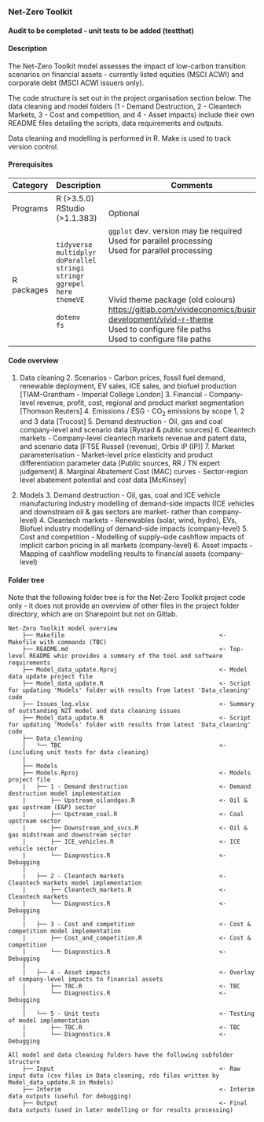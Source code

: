 ### Net-Zero Toolkit

#### Audit to be completed - unit tests to be added (testthat)

#### Description
The Net-Zero Toolkit model assesses the impact of low-carbon transition scenarios on financial assets - currently listed equities (MSCI ACWI) and corporate debt (MSCI ACWI issuers only).

The code structure is set out in the project organisation section below. The data cleaning and model folders (1 - Demand Destruction, 2 - Cleantech Markets, 3 - Cost and competition, and 4 - Asset impacts) include their own README files detailing the scripts, data requirements and outputs.

Data cleaning and modelling is performed in R. Make is used to track version control.

#### Prerequisites
| Category   | Description        | Comments                                                                                               |
|------------|--------------------|--------------------------------------------------------------------------------------------------------|
| Programs   | R (>3.5.0) <br> RStudio (>1.1.383)    |   <br> Optional																	   |
| R packages | `tidyverse` <br> `multidplyr` <br> `doParallel` <br> `stringi` <br> `stringr` <br> `ggrepel` <br> `here` <br> `themeVE` <br> <br> `dotenv` <br> `fs`| `ggplot` dev. version may be required <br> Used for parallel processing <br> Used for parallel processing <br> <br> <br> <br> <br> Vivid theme package (old colours) <br> <https://gitlab.com/vivideconomics/business-development/vivid-r-theme> <br> Used to configure file paths <br> Used to configure file paths                                                                   |

#### Code overview

1. Data cleaning
	2. Scenarios - Carbon prices, fossil fuel demand, renewable deployment, EV sales, ICE sales, and biofuel production [TIAM-Grantham - Imperial College London]
	3. Financial - Company-level revenue, profit, cost, regional and product market segmentation [Thomson Reuters]
	4. Emissions / ESG - CO<sub>2</sub> emissions by scope 1, 2 and 3 data [Trucost]
	5. Demand destruction - Oil, gas and coal company-level and scenario data [Rystad & public sources]
	6. Cleantech markets - Company-level cleantech markets revenue and patent data, and scenario data [FTSE Russell (revenue), Orbis IP (IP)]
	7. Market parameterisation - Market-level price elasticity and product differentiation parameter data [Public sources, RR / TN expert judgement]
	8. Marginal Abatement Cost (MAC) curves - Sector-region level abatement potential and cost data [McKinsey]

2. Models
	3. Demand destruction - Oil, gas, coal and ICE vehicle manufacturing industry modelling of demand-side impacts (ICE vehicles and downstream oil & gas sectors are market- rather than company-level)
	4. Cleantech markets - Renewables (solar, wind, hydro), EVs, Biofuel industry modelling of demand-side impacts (company-level)
	5. Cost and competition - Modelling of supply-side cashflow impacts of implicit carbon pricing in all markets (company-level)
	6. Asset impacts - Mapping of cashflow modelling results to financial assets (company-level)

#### Folder tree

Note that the following folder tree is for the Net-Zero Toolkit project code only - it does not provide an overview of other files in the project folder directory, which are on Sharepoint but not on Gitlab.

```
Net-Zero Toolkit model overview
    ├──	Makefile                                            <- Makefile with commands (TBC)
    ├──	README.md                                           <- Top-level README whic provides a summary of the tool and software requirements
    ├──	Model_data_update.Rproj                             <- Model data update project file
    ├──	Model_data_update.R                                 <- Script for updating 'Models' folder with results from latest 'Data_cleaning' code
    ├──	Issues_log.xlsx                                     <- Summary of outstanding NZT model and data cleaning issues
    ├──	Model_data_update.R                                 <- Script for updating 'Models' folder with results from latest 'Data_cleaning' code
    ├──	Data_cleaning
    │   └── TBC                                             <- (including unit tests for data cleaning)
    |
    ├── Models
    ├──	Models.Rproj                                        <- Models project file
    |   ├── 1 - Demand destruction                          <- Demand destruction model implementation
    |       ├── Upstream_oilandgas.R                        <- Oil & gas upstream (E&P) sector
    |       ├── Upstream_coal.R                             <- Coal upstream sector
    |       ├── Downstream_and_svcs.R                       <- Oil & gas midstream and downstream sector
    |       ├── ICE_vehicles.R                              <- ICE vehicle sector
    |       └── Diagnostics.R                               <- Debugging
    |
    |   ├── 2 - Cleantech markets                           <- Cleantech markets model implementation
    |       ├── Cleantech_markets.R                         <- Cleantech markets
    |       └── Diagnostics.R                               <- Debugging
    |
    |   ├── 3 - Cost and competition                        <- Cost & competition model implementation
    |       ├── Cost_and_competition.R                      <- Cost & competition
    |       └── Diagnostics.R                               <- Debugging
    |
    |   ├── 4 - Asset impacts                               <- Overlay of company-level impacts to financial assets
    |       ├── TBC.R                                       <- TBC
    |       └── Diagnostics.R                               <- Debugging
    |
    |   └── 5 - Unit tests                                  <- Testing of model implementation
    |       ├── TBC.R                                       <- TBC
    |       └── Diagnostics.R                               <- Debugging

All model and data cleaning folders have the following subfolder structure
    ├── Input                                               <- Raw input data (csv files in Data cleaning, rds files written by Model_data_update.R in Models)
    ├── Interim                                             <- Interim data outputs (useful for debugging)
    ├── Output                                              <- Final data outputs (used in later modelling or for results processing)
```